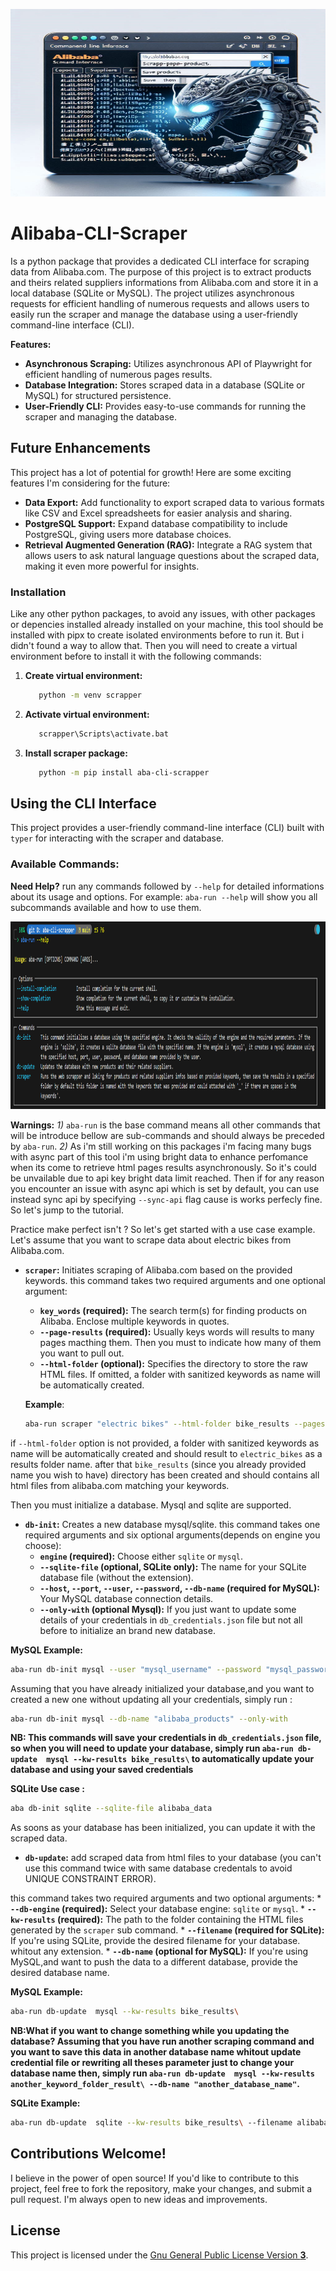 <div align="center">
  <p>
    <a href="#"><img src="images\d.jpeg" width="600" height="300" alt="overview image" /></a>
  </p>
</div>

# Alibaba-CLI-Scraper

Is a python package that provides a dedicated CLI interface for scraping data from Alibaba.com.
The purpose of this project is to extract products and theirs related suppliers informations from Alibaba.com and store it in a local database (SQLite or MySQL). The project utilizes asynchronous requests for efficient handling of numerous requests and allows users to easily run the scraper and manage the database using a user-friendly command-line interface (CLI).

**Features:**

* **Asynchronous Scraping:** Utilizes asynchronous API of Playwright for efficient handling of numerous pages results.
* **Database Integration:**  Stores scraped data in a database (SQLite or MySQL) for structured persistence.
* **User-Friendly CLI:** Provides easy-to-use commands for running the scraper and managing the database.

## Future Enhancements

This project has a lot of potential for growth! Here are some exciting features I'm considering for the future:

*   **Data Export:** Add functionality to export scraped data to various formats like CSV and Excel spreadsheets for easier analysis and sharing.
*   **PostgreSQL Support:**  Expand database compatibility to include PostgreSQL, giving users more database choices.
*   **Retrieval Augmented Generation (RAG):** Integrate a RAG system that allows users to ask natural language questions about the scraped data, making it even more powerful for insights.

### Installation
Like any other python packages, to avoid any issues, with other packages  or depencies installed already installed on your machine, this tool should be installed with pipx to create isolated environments before to run it. But i didn't found a way to allow that. Then you will need to create a virtual environment before to  install it with the following commands:

1. **Create virtual environment:**
   ```bash
      python -m venv scrapper
   ```

2. **Activate virtual environment:**
   ```bash
      scrapper\Scripts\activate.bat
   ```

3. **Install scraper package:**
   ```bash
      python -m pip install aba-cli-scrapper 
   ```
  
## Using the CLI Interface

This project provides a user-friendly command-line interface (CLI) built with `typer` for interacting with the scraper and database. 

### Available Commands:
**Need Help?**  run  any commands followed by `--help` for detailed informations about its usage and options. For example: `aba-run --help` will show you all subcommands available and how to use them.

<div align="center">
  <p>
    <a href="#"><img src="images\aba-run--help.png" width="600" height="300" alt="command result 1" /></a>
  </p>
  <p align="center">
  </p>
</div>

**Warnings:** *1)* `aba-run` is the base command means all other commands that will be introduce bellow are sub-commands and should always be preceded by  `aba-run`.
        *2)* As i'm still working on this packages i'm facing many bugs with async part of this tool i'm using bright data to enhance perfomance when its come to retrieve html pages results asynchronously. So it's could be unvailable due to  api key bright data limit reached. Then if for any reason you encounter an issue with async api which is set by default, you can use instead sync api by specifying `--sync-api` flag cause is works perfecly fine. So let's jump to the tutorial.

Practice make perfect isn't ? So let's get started with a use case example. 
Let's assume  that you want to scrape data about electric bikes from Alibaba.com.


*   **`scraper`:**  Initiates scraping of Alibaba.com based on the provided keywords.
this command takes two required arguments and one optional argument:
    *   **`key_words` (required):** The search term(s) for finding products on Alibaba. Enclose multiple keywords in quotes.
    *   **`--page-results` (required):** Usually keys words will results to many pages macthing them. Then you must to indicate how many of them you want to pull out.
    *   **`--html-folder` (optional):** Specifies the directory to store the raw HTML files. If omitted, a folder with sanitized keywords as name will be automatically created.

    **Example**:
    ```bash
    aba-run scraper "electric bikes" --html-folder bike_results --pages-results 15
    ```

if `--html-folder` option is not provided, a folder with sanitized keywords as name will be automatically created and should result to `electric_bikes` as a results folder name.
after that  `bike_results` (since you already provided name you wish to have) directory has been created and should contains all html files from alibaba.com matching your keywords.

Then you must initialize a database. Mysql and sqlite are supported.
*   **`db-init`:** Creates a new database mysql/sqlite.
this command takes one required arguments and six optional arguments(depends on engine you choose):
    *   **`engine` (required):** Choose either `sqlite` or `mysql`.
    *   **`--sqlite-file` (optional, SQLite only):**  The name for your SQLite database file (without the extension).
    *   **`--host`, `--port`, `--user`, `--password`, `--db-name` (required for MySQL):**  Your MySQL database connection details.
    *   **`--only-with` (optional Mysql):**  If you just want to update some details of your credentials in `db_credentials.json` file but not all before to initialize  an brand new database.
  
**MySQL Example:**
  ```bash
  aba-run db-init mysql --user "mysql_username" --password "mysql_password" --db-name "alibaba_products" 
  ```
Assuming that you have already initialized your database,and you want to created a new one without updating all your credentials, simply run :

  ```bash
  aba-run db-init mysql --db-name "alibaba_products" --only-with 
  ```

**NB: This commands will save your credentials in `db_credentials.json` file, so when you will need to update your database, simply run `aba-run db-update  mysql --kw-results bike_results\` to automatically update your database and using your saved credentials**
   

 
**SQLite Use case :**
  ```bash
  aba db-init sqlite --sqlite-file alibaba_data
  ```

As soons as your database has been initialized, you can update it with the scraped data.
*   **`db-update`:** add scraped data from html files to your database (you can't use this command twice with same database credentals to avoid UNIQUE CONSTRAINT ERROR).

this command takes two required arguments and two optional arguments:
    *   **`--db-engine` (required):** Select your database engine: `sqlite` or `mysql`.
    *   **`--kw-results` (required):**  The path to the folder containing the HTML files generated by the `scraper` sub command.
    *   **`--filename` (required for SQLite):** If you're using SQLite, provide the desired filename for your database. whitout any extension.
    *   **`--db-name` (optional for MySQL):** If you're using MySQL,and want to push the data to a different database, provide the desired database name.

  **MySQL Example:**
  ```bash
  aba-run db-update  mysql --kw-results bike_results\ 
  ```
**NB:What if you want to change something while you updating the database? Assuming that you have run another scraping command and you want to save this data in another database name whitout update credential file or rewriting all theses parameter just to change your database name then, simply run `aba-run db-update  mysql --kw-results another_keyword_folder_result\ --db-name "another_database_name"`.**

  **SQLite Example:**
  ```bash
  aba-run db-update  sqlite --kw-results bike_results\ --filename alibaba_data
  ```

## Contributions Welcome!

I believe in the power of open source! If you'd like to contribute to this project, feel free to fork the repository, make your changes, and submit a pull request. I'm always open to new ideas and improvements.

## License

This project is licensed under the [Gnu General Public License Version **3**](COPYING).


  